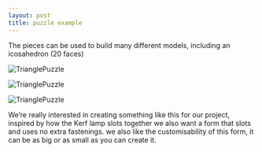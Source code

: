 ```yaml
---
layout: post
title: puzzle example
---
```


The pieces can be used to build many different models, including an icosahedron (20 faces)

![TrianglePuzzle]({{site.baseurl}}/images/puzzle.png)

![TrianglePuzzle]({{site.baseurl}}/images/puzzle1.png)

![TrianglePuzzle]({{site.baseurl}}/images/puzzle2.png)

We’re really interested in creating something like this for our project, inspired by how the Kerf lamp slots together we also want a form that slots and uses no extra fastenings. we also like the customisability of this form, it can be as big or as small as you can create it. 
